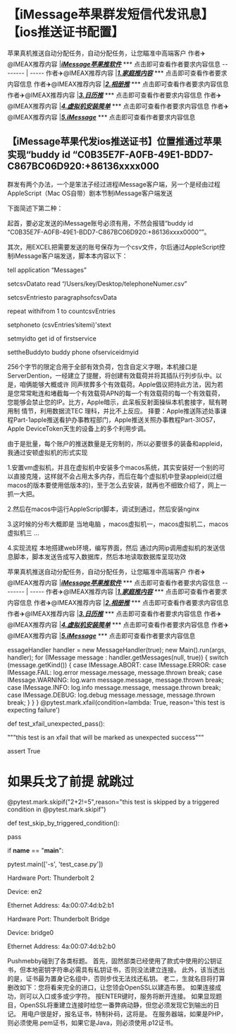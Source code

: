 # 【iMessage苹果群发短信代发讯息】【ios推送证书配置】
苹果真机推送自动分配任务，自动分配任务，让您瞄准中高端客户
作者✈️@IMEAX推荐内容     |[***iMessage苹果推软件***](https://imessagee.github.io/) *** 点击即可查看作者要求内容信息
-------- | -----
作者✈️@IMEAX推荐内容     |[***1.家庭推内容***](https://imessagee.github.io/) *** 点击即可查看作者要求内容信息
作者✈️@IMEAX推荐内容     |[***2.相册推***](https://imessagee.github.io/) *** 点击即可查看作者要求内容信息
作者✈️@IMEAX推荐内容     |[***3.日历推***](https://imessagee.github.io/) *** 点击即可查看作者要求内容信息
作者✈️@IMEAX推荐内容     |[***4.虚拟机安装简单***](https://imessagee.github.io/) *** 点击即可查看作者要求内容信息
作者✈️@IMEAX推荐内容     |[***5.iMessage***](https://imessagee.github.io/) *** 点击即可查看作者要求内容信息

## 【iMessage苹果代发ios推送证书】位置推通过苹果实现“buddy id “C0B35E7F-A0FB-49E1-BDD7-C867BC06D920:+86136xxxx000
群发有两个办法，一个是笨法子经过进程iMessage客户端，另一个是经由过程AppleScript（Mac OS自带）剧本节制iMessage客户端发送

下面简述下第二种：

起首，要必定发送的iMessage账号必须有用，不然会报错“buddy id “C0B35E7F-A0FB-49E1-BDD7-C867BC06D920:+86136xxxx0000””。

其次，用EXCEL把需要发送的账号保存为一个csv文件，尔后通过AppleScript控制iMessage客户端发送，脚本本内容以下：

tell application “Messages”

setcsvDatato read “/Users/key/Desktop/telephoneNumer.csv”

setcsvEntriesto paragraphsofcsvData

repeat withifrom 1 to countcsvEntries

setphoneto (csvEntries’sitemi)'stext

setmyidto get id of firstservice

settheBuddyto buddy phone ofserviceidmyid


256个字节的限定合用于全部有效负荷，包含自定义字眼，本机接口是ServerDention，一经建立了提醒，将创建有效载荷并将其插队行列步队中。以是，咱俩能够大概或许 同声殡葬多个有效载荷。Apple倡议把持此方法，因为若是您常常毗连和堵截每一个有效载荷APN的每一个有效载荷的每一个有效载荷，您能够会禁止您的IP。比方，Apple暗示，此呆板反射面操纵本机套接字，赋有聘用制 情节，利用数据流TEC 理科，并比不上反应。 择要：Apple推送陈述处事课程Part-1apple推送看护办事教程部门，Apple推送关照办事教程Part-3IOS7，Apple DeviceToken天生的设备上的多个利用步调。


由于是批量，每个账户的推送数量是无穷制的，所以必要很多的装备和appleid，我通过安顿虚拟机的形式实现

1.安置vm虚拟机，并且在虚拟机中安装多个macos系统，其实安装好一个别的可以直接克隆，这样就不会占用太多内存，而后在每个虚拟机中登录appleid(过细macos的版本要使用低版本的)，至于怎么去安装，就再也不细致介绍了，网上一抓一大把。

2.然后在macos中运行AppleScript脚本，调试到通过，然后安装nginx

3.这时候的分布大概即是 当地电脑 ，macos虚拟机一，macos虚拟机二，macos虚拟机三 …

4.实现流程 本地搭建web环境，编写界面，然后 通过内网ip调用虚拟机的发送信息脚本，脚本发送告成写入数据库，然后本地读取数据库呈现功效

苹果真机推送自动分配任务，自动分配任务，让您瞄准中高端客户
作者✈️@IMEAX推荐内容     |[***iMessage苹果推软件***](https://imessagee.github.io/) *** 点击即可查看作者要求内容信息
-------- | -----
作者✈️@IMEAX推荐内容     |[***1.家庭推内容***](https://imessagee.github.io/) *** 点击即可查看作者要求内容信息
作者✈️@IMEAX推荐内容     |[***2.相册推***](https://imessagee.github.io/) *** 点击即可查看作者要求内容信息
作者✈️@IMEAX推荐内容     |[***3.日历推***](https://imessagee.github.io/) *** 点击即可查看作者要求内容信息
作者✈️@IMEAX推荐内容     |[***4.虚拟机安装简单***](https://imessagee.github.io/) *** 点击即可查看作者要求内容信息
作者✈️@IMEAX推荐内容     |[***5.iMessage***](https://imessagee.github.io/) *** 点击即可查看作者要求内容信息


essageHandler handler = new MessageHandler(true);
        new Main().run(args, handler);
        for (IMessage message : handler.getMessages(null, true)) {
            switch (message.getKind()) {
                case IMessage.ABORT:
                case IMessage.ERROR:
                case IMessage.FAIL:
                    log.error message.message, message.thrown
                    break;
                case IMessage.WARNING:
                    log.warn message.message, message.thrown
                    break;
                case IMessage.INFO:
                    log.info message.message, message.thrown
                    break;
                case IMessage.DEBUG:
                    log.debug message.message, message.thrown
                    break;
            }
        }
    }
@pytest.mark.xfail(condition=lambda: True, reason='this test is expecting failure')

def test_xfail_unexpected_pass():

"""this test is an xfail that will be marked as unexpected success"""

assert True

# 如果兵戈了前提 就跳过

@pytest.mark.skipif("2+2!=5",reason="this test is skipped by a triggered condition in @pytest.mark.skipif")

def test_skip_by_triggered_condition():

pass

if __name__ == "__main__":

pytest.main(['-s', 'test_case.py'])

Hardware Port: Thunderbolt 2

Device: en2

Ethernet Address: 4a:00:07:4d:b2:b1

Hardware Port: Thunderbolt Bridge

Device: bridge0

Ethernet Address: 4a:00:07:4d:b2:b0

Pushmebby碰到了各类标题。 首先，固然部类已经使用了款式中使用的公钥证书，但本地密钥字符串必需具有私钥证书，否则没法建立连接。 此外，该当透出的是，证书最为置身记名组中，否则步伐无法找还私钥。 老二，生就名目将打算删改如下：您将看来完全的进口，让您领会OpenSSL以建造布景。 如果连接成功，则可以入口或多或少字符。 按ENTER键时，服务将断开连接。 如果显现题目，OpenSSL将重建立连接时给您一番弊病动静，但您必须发现它到输出的日记。 用电户很是好，报名证书，特制补码，这将是。 在服务器端，如果是PHP，则必须使用.pem证书，如果它是Java，则必须使用.p12证书。